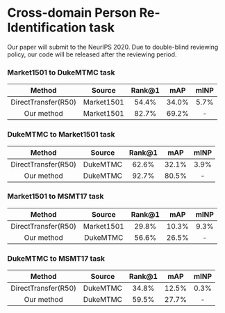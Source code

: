 # Cross-domain Person Re-Identification task

Our paper will submit to the NeurIPS 2020. Due to double-blind reviewing policy, our code will be released after the reviewing period.
### Market1501 to DukeMTMC task

| Method | Source | Rank@1 | mAP | mINP |
| :---: | :---: | :---: |:---: | :---: |
| DirectTransfer(R50) | Market1501 | 54.4% | 34.0% | 5.7% |
| Our method | Market1501 | 82.7% | 69.2% | - |

### DukeMTMC to Market1501 task

| Method | Source | Rank@1 | mAP | mINP |
| :---: | :---: | :---: |:---: | :---: |
| DirectTransfer(R50) | DukeMTMC | 62.6% | 32.1% | 3.9% |
| Our method | DukeMTMC | 92.7% | 80.5% | - |

### Market1501 to MSMT17 task

| Method | Source | Rank@1 | mAP | mINP |
| :---: | :---: | :---: |:---: | :---: |
| DirectTransfer(R50) | Market1501 | 29.8% | 10.3% | 9.3% |
| Our method | DukeMTMC | 56.6% | 26.5% | - |

### DukeMTMC to MSMT17 task
| Method | Source | Rank@1 | mAP | mINP |
| :---: | :---: | :---: |:---: | :---: |
| DirectTransfer(R50) | DukeMTMC | 34.8% | 12.5% | 0.3% |
| Our method | DukeMTMC | 59.5% | 27.7% | - |
